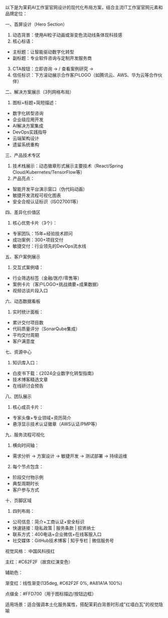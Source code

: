 以下是为茉莉AI工作室官网设计的现代化布局方案，结合主流IT工作室官网元素和品牌定位：

一、首屏设计（Hero Section）
1. 动态背景：使用AI粒子动画或渐变色流动线条体现科技感
2. 核心标语：
- 主标题：让智能驱动数字化转型
- 副标题：专业软件咨询与定制开发服务商
3. CTA按钮：立即咨询 → / 查看案例研究 →
4. 信任标识：下方滚动展示合作客户LOGO（如腾讯云、AWS、华为云等合作伙伴）

二、解决方案展示（3列网格布局）
1. 图标+标题+简短描述：
- 数字化转型咨询
- 企业级应用开发
- AI解决方案集成
- DevOps实践指导
- 云端架构设计
- 遗留系统重构

三、产品技术专区
1. 技术栈展示：动态徽章形式展示主要技术（React/Spring Cloud/Kubernetes/TensorFlow等）
2. 产品亮点：
- 智能开发平台演示窗口（伪代码动画）
- 敏捷开发流程可视化图表
- 安全合规认证标识（ISO27001等）

四、差异化价值区
1. 核心优势卡片（3个）：
- 专家团队：15年+经验技术顾问
- 成功案例：300+项目交付
- 敏捷交付：行业领先的DevOps流水线

五、客户案例展示
1. 交互式案例墙：
- 行业筛选标签（金融/医疗/零售等）
- 案例卡片（客户LOGO+挑战摘要+成果数据）
- 视频访谈片段入口

六、动态数据看板
1. 实时统计面板：
- 累计交付项目数
- 代码质量评分（SonarQube集成）
- 平均交付周期
- 客户满意度

七、资源中心
1. 知识库入口：
- 白皮书下载：《2024企业数字化转型指南》
- 技术博客精选文章
- 在线研讨会预告

八、团队展示
1. 核心成员卡片：
- 专家头像+专业领域+资历简介
- 悬浮显示技术认证徽章（AWS认证/PMP等）

九、服务流程可视化
1. 横向时间轴：
- 需求分析 → 方案设计 → 敏捷开发 → 测试部署 → 持续运维
2. 每个节点包含：
- 阶段交付物示例
- 典型周期时长
- 客户参与方式

十、页脚区域
1. 四列布局：
- 公司信息：简介+工商认证+安全标识
- 快速链接：隐私政策 | 服务条款 | 招贤纳士
- 联系方式：400电话+企业微信+在线客服入口
- 社交媒体：GitHub技术博客 | 知乎专栏 | 微信服务号

视觉风格：
中国风科技红

主红：#C62F2F（故宫红演变色）

辅助色：

渐变红：线性渐变(135deg, #C62F2F 0%, #A81A1A 100%)

点缀金：#FFD700（用于图标描边/按钮边框）

适用场景：适合强调本土化服务属性，搭配茉莉白背景时形成"红墙白瓦"的视觉隐喻


